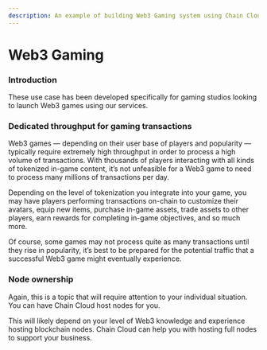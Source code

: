 ```yaml
---
description: An example of building Web3 Gaming system using Chain Cloud Service
---
```


# Web3 Gaming

### Introduction​

These use case has been developed specifically for gaming studios looking to launch Web3 games using our services.

### Dedicated throughput for gaming transactions

Web3 games — depending on their user base of players and popularity — typically require extremely high throughput in order to process a high volume of transactions. With thousands of players interacting with all kinds of tokenized in-game content, it’s not unfeasible for a Web3 game to need to process many millions of transactions per day.

Depending on the level of tokenization you integrate into your game, you may have players performing transactions on-chain to customize their avatars, equip new items, purchase in-game assets, trade assets to other players, earn rewards for completing in-game objectives, and so much more.

Of course, some games may not process quite as many transactions until they rise in popularity, it’s best to be prepared for the potential traffic that a successful Web3 game might eventually experience.

### Node ownership

Again, this is a topic that will require attention to your individual situation. You can have Chain Cloud host nodes for you. 

This will likely depend on your level of Web3 knowledge and experience hosting blockchain nodes. Chain Cloud can help you with hosting full nodes to support your business.